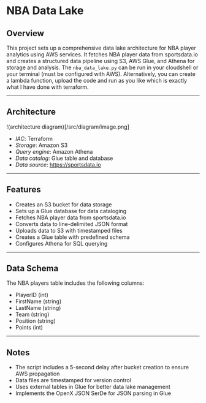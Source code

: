 # NBA Data Lake

## Overview

This project sets up a comprehensive data lake architecture for NBA player analytics using AWS services. It fetches NBA player data from sportsdata.io and creates a structured data pipeline using S3, AWS Glue, and Athena for storage and analysis. The `nba_data_lake.py` can be run in your cloudshell or your terminal (must be configured with AWS). Alternatively, you can create a lambda function, upload the code and run as you like which is exactly what I have done with terraform.

---

## Architecture
!(architecture diagram)[/src/diagram/image.png]

 - *IAC*: Terraform
 - *Storage*: Amazon S3
 - *Query engine*: Amazon Athena
 - *Data catalog*: Glue table and database
 - *Data source*: https://sportsdata.io

 ---

 ## Features
 - Creates an S3 bucket for data storage
 - Sets up a Glue database for data cataloging
 - Fetches NBA player data from sportsdata.io
 - Converts data to line-delimited JSON format
 - Uploads data to S3 with timestamped files
 - Creates a Glue table with predefined schema
 - Configures Athena for SQL querying

---

## Data Schema

The NBA players table includes the following columns:

 - PlayerID (int)
 - FirstName (string)
 - LastName (string)
 - Team (string)
 - Position (string)
 - Points (int)

---

## Notes

 - The script includes a 5-second delay after bucket creation to ensure AWS propagation
 - Data files are timestamped for version control
 - Uses external tables in Glue for better data lake management
 - Implements the OpenX JSON SerDe for JSON parsing in Glue